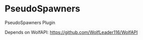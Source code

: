 # PseudoSpawners
PseudoSpawners Plugin

Depends on WolfAPI: https://github.com/WolfLeader116/WolfAPI